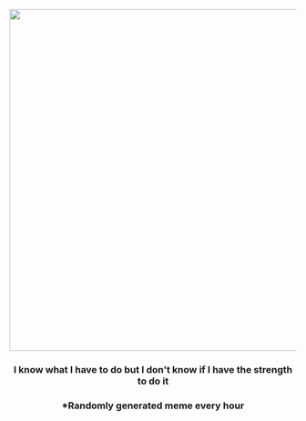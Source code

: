 <p align="center">
        <img src="https://i.redd.it/jgjxdirr6jf91.jpg" width="600" height="600">
        </p>
        <h3 align="center">I know what I have to do but I don't know if I have the strength to do it</h3>
        <h3 align="center">*Randomly generated meme every hour</h3>
    
